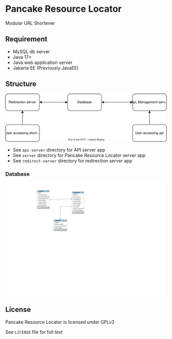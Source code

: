 # Pancake Resource Locator
Modular URL Shortener

## Requirement
* MySQL db server
* Java 17+
* Java web application server
* Jakarta EE (Previously JavaEE)

## Structure
![Big Picture](./resources/big%20picture.svg)
* See `api-server` directory for API server app
* See `server` directory for Pancake Resource Locator server app
* See `redirect-server` directory for redirection server app

### Database
![Database](./resources/database.svg)

## License
Pancake Resource Locator is licensed under GPLv3

See `LICENSE` file for full text
